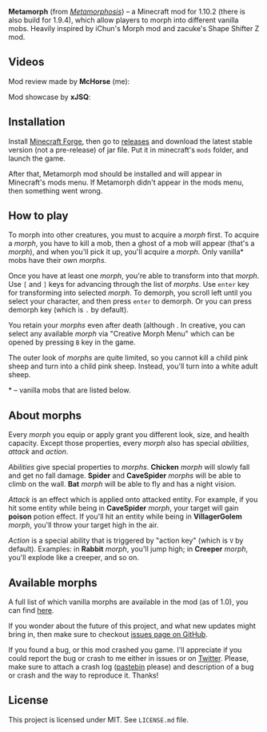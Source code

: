<?php template('banner', $__data__) ?> 

<?php template('links', $__data__) ?> 

**Metamorph** (from *[Metamorphosis](https://en.wikipedia.org/wiki/Metamorphosis)*) – a Minecraft mod for 1.10.2 (there is also build for 1.9.4), which allow players to morph into different vanilla mobs. Heavily inspired by iChun's Morph mod and zacuke's Shape Shifter Z mod. 

## Videos

Mod review made by **McHorse** (me):

<?php echo youtube('4ZD8vV5Zyuw', $domain) ?> 

Mod showcase by **xJSQ**:

<?php echo youtube('dPkNN2ES5NA', $domain) ?> 

## Installation 

Install [Minecraft Forge](http://files.minecraftforge.net/), then go to [releases](https://github.com/mchorse/metamorph/releases) and download the latest stable version (not a pre-release) of jar file. Put it in minecraft's `mods` folder, and launch the game. 

After that, Metamorph mod should be installed and will appear in Minecraft's mods menu. If Metamorph didn't appear in the mods menu, then something went wrong.

## How to play


To morph into other creatures, you must to acquire a *morph* first. To acquire a *morph*, you have to kill a mob, then a ghost of a mob will appear (that's a *morph*), and when you'll pick it up, you'll acquire a *morph*. Only vanilla\* mobs have their own *morphs*.

Once you have at least one *morph*, you're able to transform into that *morph*. Use `[` and `]` keys for advancing through the list of *morphs*. Use `enter` key for transforming into selected *morph*. To demorph, you scroll left until you select your character, and then press `enter` to demorph. Or you can press demorph key (which is `.` by default).

You retain your *morphs* even after death (although . In creative, you can select any available *morph* via "Creative Morph Menu" which can be opened by pressing `B` key in the game.

The outer look of *morphs* are quite limited, so you cannot kill a child pink sheep and turn into a child pink sheep. Instead, you'll turn into a white adult sheep.

\* – vanilla mobs that are listed below.


## About morphs

Every *morph* you equip or apply grant you different look, size, and health capacity. Except those properties, every *morph* also has special *abilities*, *attack* and *action*. 

*Abilities* give special properties to *morphs*. **Chicken** *morph* will slowly fall and get no fall damage. **Spider** and **CaveSpider** *morphs* will be able to climb on the wall. **Bat** *morph* will be able to fly and has a night vision.

*Attack* is an effect which is applied onto attacked entity. For example, if you hit some entity while being in **CaveSpider** *morph*, your target will gain **poison** potion effect. If you'll hit an entity while being in **VillagerGolem** *morph*, you'll throw your target high in the air.

*Action* is a special ability that is triggered by "action key" (which is `V` by default). Examples: in **Rabbit** *morph*, you'll jump high; in **Creeper** *morph*, you'll explode like a creeper, and so on.


## Available morphs

A full list of which vanilla morphs are available in the mod (as of 1.0), you can find [here](https://github.com/mchorse/metamorph/issues/1).

If you wonder about the future of this project, and what new updates might bring in, then make sure to checkout [issues page on GitHub](https://github.com/mchorse/metamorph/issues).

If you found a bug, or this mod crashed you game. I'll appreciate if you could report the bug or crash to me either in issues or on [Twitter](https://twitter.com). Please, make sure to attach a crash log ([pastebin](http://pastebin.com) please) and description of a bug or crash and the way to reproduce it. Thanks!

<?php if ($domain === \mchorse\GH): ?>
## License

This project is licensed under MIT. See `LICENSE.md` file.
<?php endif ?>

<?php template('terms', $__data__) ?> 
